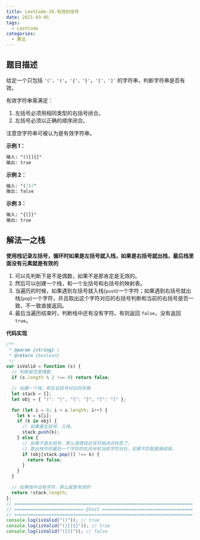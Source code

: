 ```yaml
---
title: LeetCode-20.有效的括号
date: 2021-03-05
tags:
  - LeetCode
categories:
  - 算法
---
```


## 题目描述

给定一个只包括 `'('，')'`，`'{'，'}'`，`'['，']'` 的字符串，判断字符串是否有效。

有效字符串需满足：

1. 左括号必须用相同类型的右括号闭合。
2. 左括号必须以正确的顺序闭合。

注意空字符串可被认为是有效字符串。

**示例 1：**

```md
输入: "()[]{}"
输出: true
```

**示例 2：**

```md
输入: "([)]"
输出: false
```

**示例 3：**

```md
输入: "{[]}"
输出: true
```

## 解法一之栈

**使用栈记录左括号，循环时如果是左括号就入栈，如果是右括号就出栈，最后栈里面没有元素就是有效的**

1. 可以先判断下是不是偶数，如果不是那肯定是无效的。
2. 然后可以创建一个栈，和一个左括号和右括号的映射表。
3. 当遍历的时候，如果遇到左括号就入栈(`push`)一个字符；如果遇到右括号就出栈(`pop`)一个字符，并且取出这个字符对应的右括号判断和当前的右括号是否一致，不一致直接返回。
4. 最后当遍历结束时，判断栈中还有没有字符。有则返回 `false`，没有返回 `true`。

**代码实现**

```js
/**
 * @param {string} s
 * @return {boolean}
 */
var isValid = function (s) {
  // 判断是否是偶数
  if (s.length % 2 !== 0) return false;

  // 创建一个栈，和左右括号对应的字典
  let stack = [];
  let obj = { "(": ")", "{": "}", "[": "]" };

  for (let i = 0; i < s.length; i++) {
    let k = s[i];
    if (k in obj) {
      // 如果是左括号，入栈。
      stack.push(k);
    } else {
      // 如果不是左括号，那么按理说应该开始闭合标签了。
      // 取出栈中的最后一个字符的右括号和当前字符对比，如果不匹配直接结束。
      if (obj[stack.pop()] !== k) {
        return false;
      }
    }
  }

  // 如果栈中没有字符，那么就是有效的
  return !stack.length;
};
// ===================================================================
// ========================== @test ==================================
// ===================================================================
console.log(isValid("()")); // true
console.log(isValid("()[]{}")); // true
console.log(isValid("([)]")); // false
```
